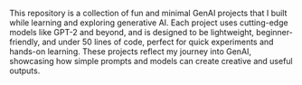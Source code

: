 This repository is a collection of fun and minimal GenAI projects that I built while learning and exploring generative AI. 
Each project uses cutting-edge models like GPT-2 and beyond, and is designed to be lightweight, beginner-friendly, and under 50 lines of code, perfect for quick experiments and hands-on learning.
These projects reflect my journey into GenAI, showcasing how simple prompts and models can create creative and useful outputs.


